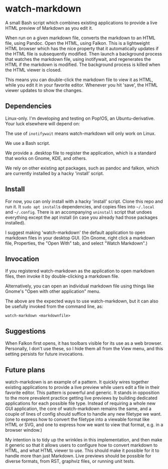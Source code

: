 # watch-markdown

A small Bash script which combines existing applications to provide a live HTML
preview of Markdown as you edit it.

When run on a given markdown file, converts the markdown to an HTML file, using
Pandoc. Open the HTML, using Falkon. This is a lightweight HTML browser which
has the nice property that it automatically updates if the HTML file is
subsequently modified. Then launch a background process that watches the
markdown file, using inotifywait, and regenerates the HTML if the markdown is
modified. The background process is killed when the HTML viewer is closed.

This means you can double-click the markdown file to view it as HTML, while you
edit it in your favorite editor. Whenever you hit 'save', the HTML viewer
updates to show the changes.

## Dependencies

Linux-only. I'm developing and testing on Pop!OS, an Ubuntu-derivative. Your
luck elsewhere will depend on:

The use of `inotifywait` means watch-markdown will only work on Linux.

We use a Bash script.

We provide a .desktop file to register the application, which is a standard
that works on Gnome, KDE, and others.

We rely on other existing apt packages, such as pandoc and falkon, which are
currently installed by a hacky 'install' script.

## Install

For now, you can only install with a hacky 'install' script. Clone this repo
and run it. It `sudo apt install`s dependencies, and copies files into
`~/.local` and `~/.config`. There is an accompanying `uninstall` script that
undoes everything except the apt install (in case you already had those
packages installed).

I suggest making 'watch-markdown' the default application to open markdown
files in your desktop GUI. (On Gnome, right click a markdown file, Properties,
the "Open With" tab, and select "Watch Markdown".)

## Invocation

If you registered watch-markdown as the application to open markdown files,
then invoke it by double-clicking a markdown file.

Alternatively, you can open an individual markdown file using things like
Gnome's "Open with other application" menu.

The above are the expected ways to use watch-markdown, but it can also be
usefully invoked from the command line, as:

    watch-markdown <markdownfile>

## Suggestions

When Falkon first opens, it has toolbars visible for its use as a web browser.
Personally, I don't use these, so I hide them all from the View menu, and this
setting persists for future invocations.

## Future plans

watch-markdown is an example of a pattern. It quickly wires together existing
applications to provide a live preview while users edit a file in their
favorite editor. This pattern is powerful and generic. It stands in opposition
to the more prevalent practice getting live previews by building dedicated
applications for each possible file type. Instead of requiring a whole new GUI
application, the core of watch-markdown remains the same, and a couple of lines
of config should suffice to handle any new filetype we want. (one to express
how to convert the filetype into a viewable format like HTML or SVG, and one to
express how we want to view that format, e.g. in a browser window.)

My intention is to tidy up the wrinkles in this implementation, and then make
it generic so that it allows users to configure how to convert markdown to
HTML, and what HTML viewer to use. This should make it possible for it to
handle more than just Markdown. Live previews should be possible for diverse
formats, from RST, graphviz files, or running unit tests.

